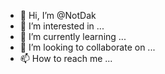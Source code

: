 - 👋 Hi, I’m @NotDak
- 👀 I’m interested in ...
- 🌱 I’m currently learning ...
- 💞️ I’m looking to collaborate on ...
- 📫 How to reach me ...

<!---
NotDak/NotDak is a ✨ special ✨ repository because its `README.md` (this file) appears on your GitHub profile.
You can click the Preview link to take a look at your changes.
--->
